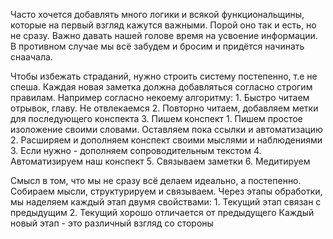 Часто хочется добавлять много логики и всякой функциональщины, которые на первый взгляд кажутся важными. Порой оно так и есть, но не сразу. Важно давать нашей голове время на усвоение информации. В противном случае мы всё забудем и бросим и придётся начинать снаачала.

Чтобы избежать страданий, нужно строить систему постепенно, т.е не спеша. Каждая новая заметка должна добавляться согласно строгим правилам. Например согласно некоему алгоритму:
	1. Быстро читаем отрывок, главу. Не отвлекаемся
	2. Повторно читаем, добавляем метки для последующего конспекта
	3. Пишем конспект
		1. Пишем простое изоложение своими словами. Оставляем пока ссылки и автоматизацию
		2. Расширяем и дополняем конспект своими мыслями и наблюдениями
		3. Если нужно - дополняем сопроводительным текстом
	4. Автоматизируем наш конспект
	5. Связываем заметки
	6. Медитируем

Смысл в том, что мы не сразу всё делаем идеально, а постепенно. Собираем мысли, структурируем и связываем.
Через этапы обработки, мы наделяем каждый этап двумя свойствами:
	1. Текущий этап связан с предыдущим
	2. Текущий хорошо отличается от предыдущего
Каждый новый этап - это различный взгляд со стороны